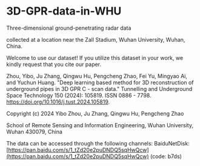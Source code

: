 # 3D-GPR-data-in-WHU
Three-dimensional ground-penetrating radar data 

collected at a location near the Zall Stadium, Wuhan University, Wuhan, China. 

Welcome to use our dataset! If you utilize this dataset in your work, we kindly request that you cite our paper. 

Zhou, Yibo, Ju Zhang, Qingwu Hu, Pengcheng Zhao, Fei Yu, Mingyao Ai, and Yuchun Huang. "Deep learning based method for 3D reconstruction of underground pipes in 3D GPR C - scan data." Tunnelling and Underground Space Technology 150 (2024): 105819. ISSN 0886 - 7798. https://doi.org/10.1016/j.tust.2024.105819.

Copyright (c) 2024 Yibo Zhou, Ju Zhang, Qingwu Hu, Pengcheng Zhao

School of Remote Sensing and Information Engineering, Wuhan University, Wuhan 430079, China

The data can be accessed through the following channels:
BaiduNetDisk: [https://pan.baidu.com/s/1_tZd20e2puDNDQ5sqHwQcw](https://pan.baidu.com/s/1_tZd20e2puDNDQ5sqHwQcw) (code: b7ds)
